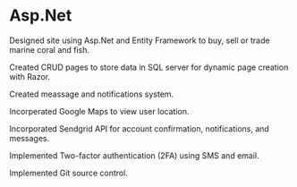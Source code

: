 # Asp.Net

Designed site using Asp.Net and Entity Framework to buy, sell or trade marine coral and fish.

Created CRUD pages to store data in SQL server for dynamic page creation with Razor.

Created meassage and notifications system.

Incorperated Google Maps to view user location.

Incorporated Sendgrid API for account confirmation, notifications, and messages.

Implemented Two-factor authentication (2FA) using SMS and email.
 
Implemented Git source control.

